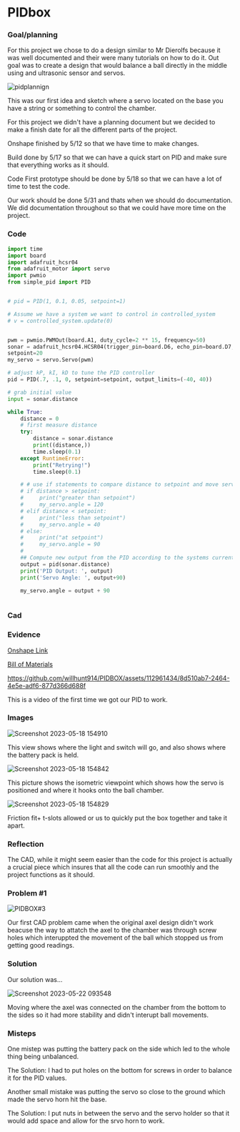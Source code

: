 # PIDbox

### Goal/planning

For this project we chose to do a design similar to Mr Dierolfs because it was well documented and their were many tutorials on how to do it. 
Out goal was to create a design that would balance a ball directly in the middle using and ultrasonic sensor and servos. 





![pidplannign](https://user-images.githubusercontent.com/71402974/232500023-27507196-46f4-4ddd-9c11-e0a9c3934b7b.png)

This was our first idea and sketch where a servo located on the base you have a string or something to control the chamber.


For this project we didn't have a planning document but we decided to make a finish date for all the different parts of the project.

Onshape finished by 5/12 so that we have time to make changes.

Build done by 5/17 so that we can have a quick start on PID and make sure that everything works as it should.

Code First prototype should be done by 5/18 so that we can have a lot of time to test the code.

Our work should be done 5/31 and thats when we should do documentation. We did documentation throughout so that we could have more time on the project.

### Code

```python
import time
import board
import adafruit_hcsr04
from adafruit_motor import servo
import pwmio
from simple_pid import PID


# pid = PID(1, 0.1, 0.05, setpoint=1)

# Assume we have a system we want to control in controlled_system
# v = controlled_system.update(0)


pwm = pwmio.PWMOut(board.A1, duty_cycle=2 ** 15, frequency=50)
sonar = adafruit_hcsr04.HCSR04(trigger_pin=board.D6, echo_pin=board.D7, timeout=0.1)
setpoint=20
my_servo = servo.Servo(pwm)

# adjust kP, kI, kD to tune the PID controller
pid = PID(.7, .1, 0, setpoint=setpoint, output_limits=(-40, 40))

# grab initial value
input = sonar.distance

while True:
    distance = 0
    # first measure distance
    try:
        distance = sonar.distance
        print((distance,))
        time.sleep(0.1)
    except RuntimeError:
        print("Retrying!")
        time.sleep(0.1)

    # # use if statements to compare distance to setpoint and move servo
    # if distance > setpoint:
    #     print("greater than setpoint")
    #     my_servo.angle = 120
    # elif distance < setpoint:
    #     print("less than setpoint")      
    #     my_servo.angle = 40
    # else:
    #     print("at setpoint") 
    #     my_servo.angle = 90  
    # 
    ## Compute new output from the PID according to the systems current value
    output = pid(sonar.distance)
    print('PID Output: ', output)
    print('Servo Angle: ', output+90)

    my_servo.angle = output + 90
        


```
### Cad

### Evidence
[Onshape Link](https://cvilleschools.onshape.com/documents/7c87217263b0a725d3512c0e/w/d04d77d161baa69265bfc1db/e/c6bb2c1666ca8a2d2c29ad5d)

[Bill of Materials](https://docs.google.com/document/d/1J53i04ptv5_mM0lnMhT_mGYdmYwtcKZW3SEIHETr12E/edit)



https://github.com/willhunt914/PIDBOX/assets/112961434/8d510ab7-2464-4e5e-adf6-877d366d688f


This is a video of the first time we got our PID to work.

### Images

![Screenshot 2023-05-18 154910](https://github.com/willhunt914/PIDBOX/assets/112961434/97cc8196-3556-4fc6-85b0-99e43942295c)

This view shows where the light and switch will go, and also shows where the battery pack is held.

![Screenshot 2023-05-18 154842](https://github.com/willhunt914/PIDBOX/assets/112961434/d15d83bb-8c6f-4863-bb55-db3a7626f89a)

This picture shows the isometric viewpoint which shows how the servo is positioned and where it hooks onto the ball chamber.

![Screenshot 2023-05-18 154829](https://github.com/willhunt914/PIDBOX/assets/112961434/3d010b23-4162-4270-831f-e4633b3f571c)

Friction fit+ t-slots allowed or us to quickly put the box together and take it apart.


### Reflection
The CAD, while it might seem easier than the code for this project is actually a crucial piece which insures that all the code can run smoothly and the project functions as it should. 


### Problem #1

![PIDBOX#3](https://github.com/willhunt914/PIDBOX/assets/112961434/cd20c6a7-7a55-4461-ada8-b235ba777d57)

Our first CAD problem came when the original axel design didn't work beacuse the way to attatch the axel to the chamber was through screw holes which interuppted the movement of the ball which stopped us from getting good readings.
### Solution

Our solution was...

![Screenshot 2023-05-22 093548](https://github.com/willhunt914/PIDBOX/assets/112961434/e1c62af7-ee5a-4057-9c3b-59204c726199)

Moving where the axel was connected on the chamber from the bottom to the sides so it had more stability and didn't interupt ball movements.

### Misteps

One mistep was putting the battery pack on the side which led to the whole thing being unbalanced.

The Solution: I had to put holes on the bottom for screws in order to balance it for the PID values.

Another small mistake was putting the servo so close to the ground which made the servo horn hit the base. 

The Solution: I put nuts in between the servo and the servo holder so that it would add space and allow for the srvo horn to work.



